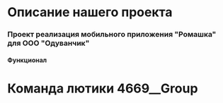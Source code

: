 # Описание нашего проекта
### Проект реализация мобильного приложения "Ромашка" для ООО "Одуванчик"
#### Функционал


# Команда лютики 4669__Group

